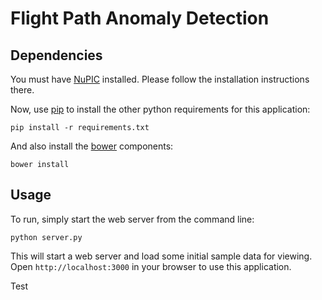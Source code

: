 # Flight Path Anomaly Detection

## Dependencies

You must have [NuPIC](https://github.com/numenta/nupic) installed. Please follow the installation instructions there.

Now, use [pip](https://pip.pypa.io/en/latest/installing.html) to install the other python requirements for this application:

    pip install -r requirements.txt
    
And also install the [bower](http://bower.io/#install-bower) components:
    
    bower install

## Usage

To run, simply start the web server from the command line:

    python server.py

This will start a web server and load some initial sample data for viewing. Open `http://localhost:3000` in your browser to use this application.

Test